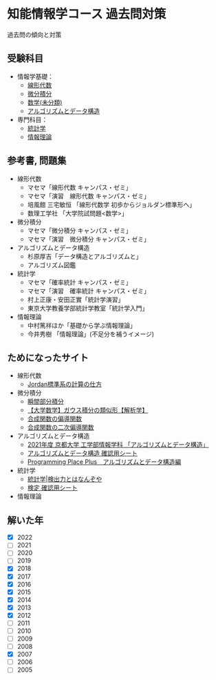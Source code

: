 # 知能情報学コース 過去問対策

過去問の傾向と対策

## 受験科目
- 情報学基礎：
  + [線形代数](linear.md)
  + [微分積分](calculus.md)
  + [数学(未分類)](mathmatics_others.md)
  + [アルゴリズムとデータ構造](algorithm.md)
- 専門科目：
  + [統計学](statics.md)
  + [情報理論](information.md)

## 参考書, 問題集
- 線形代数
  + マセマ「線形代数 キャンパス・ゼミ」
  + マセマ「演習　線形代数 キャンパス・ゼミ」
  + 培風館 三宅敏恒 「線形代数学 初歩からジョルダン標準形へ」
  + 数理工学社 「大学院試問題<数学>」
- 微分積分
  + マセマ「微分積分 キャンパス・ゼミ」
  + マセマ「演習　微分積分 キャンパス・ゼミ」
- アルゴリズムとデータ構造
  + 杉原厚吉「データ構造とアルゴリズムと」
  + アルゴリズム図鑑
- 統計学
  + マセマ「確率統計 キャンパス・ゼミ」
  + マセマ「演習　確率統計 キャンパス・ゼミ」
  + 村上正康・安田正實「統計学演習」
  + 東京大学教養学部統計学教室「統計学入門」
- 情報理論
  + 中村篤祥ほか「基礎から学ぶ情報理論」
  + 今井秀樹 「情報理論」(不足分を補うイメージ)
 
## ためになったサイト
- 線形代数
  + [Jordan標準系の計算の仕方](http://www.math.tohoku.ac.jp/~kuroki/LaTeX/20100609_Jordan.pdf)
- 微分積分
  + [瞬間部分積分](https://manabitimes.jp/math/823)
  + [【大学数学】ガウス積分の類似形【解析学】](https://www.youtube.com/watch?v=u6sBzqF8gWI)
  + [合成関数の偏導関数](https://w3e.kanazawa-it.ac.jp/math/category/bibun/henbibun/henkan-tex.cgi?target=/math/category/bibun/henbibun/gouseikansuu-no-henbibun.html)
  + [合成関数の二次偏導関数](https://w3e.kanazawa-it.ac.jp/math/category/bibun/henbibun/henkan-tex.cgi?target=/math/category/bibun/henbibun/gouseikansuu-no-2ji-doukansuu.html)
- アルゴリズムとデータ構造
  + [2021年度 京都大学 工学部情報学科 「アルゴリズムとデータ構造」](https://hkashima.github.io/course_algorithm_2021.html)
  + [アルゴリズムとデータ構造 確認用シート](algorithm_check.md)
  + [Programming Place Plus　アルゴリズムとデータ構造編](https://programming-place.net/ppp/contents/algorithm/index.html#data_struct)
- 統計学
  + [統計学|検出力とはなんぞや](https://note.com/hanaori/n/nc55ac8614799)
  + [検定 確認用シート](statics_check.md)
- 情報理論

## 解いた年
- [x] 2022
- [ ] 2021
- [ ] 2020
- [ ] 2019
- [x] 2018
- [x] 2017
- [x] 2016
- [x] 2015
- [x] 2014
- [x] 2013
- [x] 2012
- [ ] 2011
- [ ] 2010
- [ ] 2009
- [ ] 2008
- [x] 2007
- [ ] 2006
- [ ] 2005
